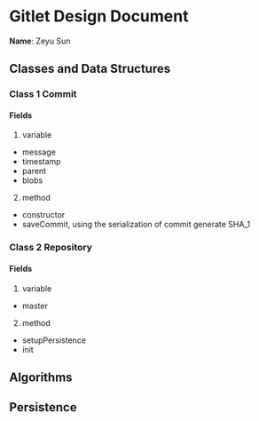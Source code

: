 # Gitlet Design Document

**Name**: Zeyu Sun

## Classes and Data Structures

### Class 1 Commit

#### Fields

1. variable
* message
* timestamp
* parent
* blobs
2. method
* constructor
* saveCommit, using the serialization of commit generate SHA_1


### Class 2 Repository

#### Fields

1. variable
* master
2. method
* setupPersistence
* init


## Algorithms

## Persistence

